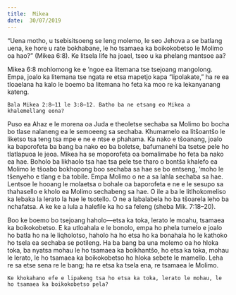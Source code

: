 ```yaml
---
title:  Mikea
date:  30/07/2019
---
```


“Uena motho, u tsebisitsoeng se leng molemo, le seo Jehova a se batlang uena, ke hore u rate bokhabane, le ho tsamaea ka boikokobetso le Molimo oa hao?” (Mikea 6:8). Ke litsela life ha joael, tseo u ka phelang mantsoe aa?

Mikea 6:8 mohlomong ke e ’ngoe ea litemana tse tsejoang mangolong. Empa, joalo ka litemana tse ngata re etsa mapetjo kapa “lipolakate,” ha re ea tloaelana ha kalo le boemo ba litemana ho feta ka moo re ka lekanyanang kateng.

`Bala Mikea 2:8–11 le 3:8–12. Batho ba ne etsang eo Mikea a khalemellang eona?`

Puso ea Ahaz e le morena oa Juda e theoletse sechaba sa Molimo bo bocha bo tlase nalaneng ea le semoeeng sa sechaba. Khumamelo ea litšoantšo le liketso tsa teng tsa mpe e ne e ntse e phahama. Ka nako e tšoanang, joalo ka baporofeta ba bang ba nako eo ba boletse, bafumanehi ba tsetse pele ho tlatlapuoa le jeoa. Mikea ha se moporofeta oa bomalimabe ho feta ba nako ea hae. Boholo ba likhaolo tsa hae tsa pele tse tharo o bontša khalefo ea Molimo le tšoabo bokhopong boo sechaba sa hae se bo entseng, ’moho le tšenyeho e tlang e ba tobile. Empa Molimo o ne a sa lahla sechaba sa hae. Lentsoe le hooang le molaetsa o bohale oa baporofeta e ne e le sesupo sa thahasello e kholo ea Molimo sechabeng sa hae. O ile a ba le litlhokomeliso ka lebaka la lerato la hae le tsotello. O ne a labalabela ho ba tšoarela leho ba nchafatsa. A ke ke a lula a halefile ka ho sa feleng (sheba Mik. 7:18–20).

Boo ke boemo bo tsejoang haholo—etsa ka toka, lerato le moahu, tsamaea ka boikokobetso. E ka utloahala e le bonolo, empa ho phela tumelo e joalo ho batla ho na le liqholotso, haholo ha ho etsa ho ka bonahala ho le kathoko ho tsela ea sechaba se potileng. Ha ba bang ba una molemo oa ho hloka toka, ba nyatsa mohau le ho tsamaea ka boikhantšo, ho etsa ka toka, mohau le lerato, le ho tsamaea ka boikokobetso ho hloka sebete le mamello. Leha re sa etse sena re le bang; ha re etsa ka tsela ena, re tsamaea le Molimo.

`Ke khokahano efe e lipakeng tsa ho etsa ka toka, lerato le mohau, le ho tsamaea ka boikokobetso pela?`